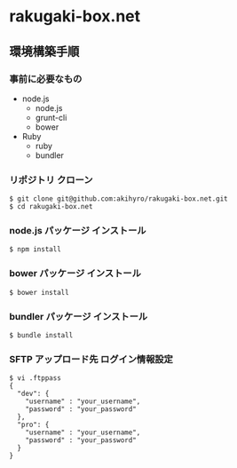 rakugaki-box.net
================


環境構築手順
------------

### 事前に必要なもの

* node.js
    * node.js
    * grunt-cli
    * bower
* Ruby
    * ruby
    * bundler

### リポジトリ クローン

```
$ git clone git@github.com:akihyro/rakugaki-box.net.git
$ cd rakugaki-box.net
```

### node.js パッケージ インストール

```
$ npm install
```

### bower パッケージ インストール

```
$ bower install
```

### bundler パッケージ インストール

```
$ bundle install
```

### SFTP アップロード先 ログイン情報設定

```
$ vi .ftppass
{
  "dev": {
    "username" : "your_username",
    "password" : "your_password"
  },
  "pro": {
    "username" : "your_username",
    "password" : "your_password"
  }
}
```
